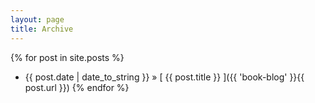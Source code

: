 ```yaml
---
layout: page
title: Archive
---
```



{% for post in site.posts %}
  * {{ post.date | date_to_string }} &raquo; [ {{ post.title }} ]({{ 'book-blog' }}{{ post.url }})
{% endfor %}

